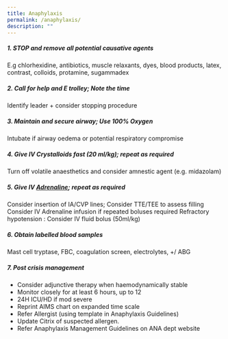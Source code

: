 ```yaml
---
title: Anaphylaxis
permalink: /anaphylaxis/
description: ""
---
```

##### 1. STOP and remove all potential causative agents
E.g chlorhexidine, antibiotics, muscle relaxants, dyes, blood products, latex, contrast, colloids, protamine, sugammadex
##### 2. Call for help and E trolley; Note the time
Identify leader + consider stopping procedure
##### 3. Maintain and secure airway; Use 100% Oxygen
Intubate if airway oedema or potential respiratory compromise
##### 4. Give IV Crystalloids fast (20 ml/kg); repeat as required
Turn off volatile anaesthetics and consider amnestic agent (e.g. midazolam)
##### 5. Give IV [Adrenaline](/crisis-manual/anaphylaxis-details/drug-doses/); repeat as required
Consider insertion of IA/CVP lines; Consider TTE/TEE to assess filling
Consider IV Adrenaline infusion if repeated boluses required
Refractory hypotension : Consider IV fluid bolus (50ml/kg)
##### 6. Obtain labelled blood samples
Mast cell tryptase, FBC, coagulation screen, electrolytes, +/ ABG
##### 7. Post crisis management
* Consider adjunctive therapy when haemodynamically stable
* Monitor closely for at least 6 hours, up to 12
* 24H ICU/HD if mod severe
* Reprint AIMS chart on expanded time scale
* Refer Allergist (using template in Anaphylaxis Guidelines)
* Update Citrix of suspected allergen.
* Refer Anaphylaxis Management Guidelines on ANA dept website